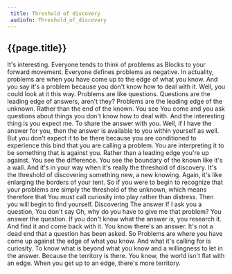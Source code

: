 ```yaml
---
 title: Threshold of discovery
 audiofn: Threshold_of_discovery
---
```


## {{page.title}}

It's interesting. Everyone tends to think of problems as Blocks to your
forward movement. Everyone defines problems as negative. In actuality,
problems are when you have come up to the edge of what you know. And you
say it's a problem because you don't know how to deal with it. Well, you
could look at it this way. Problems are like questions. Questions are
the leading edge of answers, aren't they? Problems are the leading edge
of the unknown. Rather than the end of the known. You see You come and
you ask questions about things you don't know how to deal with. And the
interesting thing is you expect me. To share the answer with you. Well,
if I have the answer for you, then the answer is available to you within
yourself as well. But you don't expect it to be there because you are
conditioned to experience this bind that you are calling a problem. You
are interpreting it to be something that is against you. Rather than a
leading edge you're up against. You see the difference. You see the
boundary of the known like it's a wall. And it's in your way when it's
really the threshold of discovery. It's the threshold of discovering
something new, a new knowing. Again, it's like enlarging the borders of
your tent. So if you were to begin to recognize that your problems are
simply the threshold of the unknown, which means therefore that You must
call curiosity into play rather than distress. Then you will begin to
find yourself. Discovering The answer If I ask you a question, You don't
say Oh, why do you have to give me that problem? You answer the
question. If you don't know what the answer is, you research it. And
find it and come back with it. You know there's an answer. It's not a
dead end that a question has been asked. So Problems are where you have
come up against the edge of what you know. And what it's calling for is
curiosity. To know what is beyond what you know and a willingness to let
in the answer. Because the territory is there. You know, the world isn't
flat with an edge. When you get up to an edge, there's more territory.


